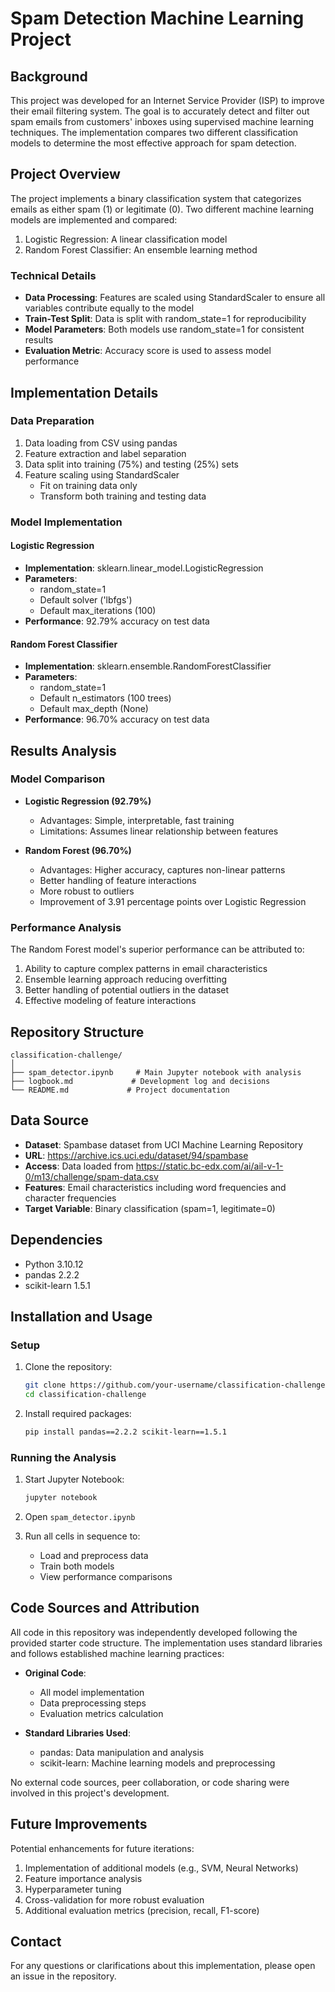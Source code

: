 # Spam Detection Machine Learning Project

## Background
This project was developed for an Internet Service Provider (ISP) to improve their email filtering system. The goal is to accurately detect and filter out spam emails from customers' inboxes using supervised machine learning techniques. The implementation compares two different classification models to determine the most effective approach for spam detection.

## Project Overview
The project implements a binary classification system that categorizes emails as either spam (1) or legitimate (0). Two different machine learning models are implemented and compared:
1. Logistic Regression: A linear classification model
2. Random Forest Classifier: An ensemble learning method

### Technical Details
- **Data Processing**: Features are scaled using StandardScaler to ensure all variables contribute equally to the model
- **Train-Test Split**: Data is split with random_state=1 for reproducibility
- **Model Parameters**: Both models use random_state=1 for consistent results
- **Evaluation Metric**: Accuracy score is used to assess model performance

## Implementation Details

### Data Preparation
1. Data loading from CSV using pandas
2. Feature extraction and label separation
3. Data split into training (75%) and testing (25%) sets
4. Feature scaling using StandardScaler
   - Fit on training data only
   - Transform both training and testing data

### Model Implementation

#### Logistic Regression
- **Implementation**: sklearn.linear_model.LogisticRegression
- **Parameters**:
  - random_state=1
  - Default solver ('lbfgs')
  - Default max_iterations (100)
- **Performance**: 92.79% accuracy on test data

#### Random Forest Classifier
- **Implementation**: sklearn.ensemble.RandomForestClassifier
- **Parameters**:
  - random_state=1
  - Default n_estimators (100 trees)
  - Default max_depth (None)
- **Performance**: 96.70% accuracy on test data

## Results Analysis

### Model Comparison
- **Logistic Regression (92.79%)**
  - Advantages: Simple, interpretable, fast training
  - Limitations: Assumes linear relationship between features
  
- **Random Forest (96.70%)**
  - Advantages: Higher accuracy, captures non-linear patterns
  - Better handling of feature interactions
  - More robust to outliers
  - Improvement of 3.91 percentage points over Logistic Regression

### Performance Analysis
The Random Forest model's superior performance can be attributed to:
1. Ability to capture complex patterns in email characteristics
2. Ensemble learning approach reducing overfitting
3. Better handling of potential outliers in the dataset
4. Effective modeling of feature interactions

## Repository Structure
```
classification-challenge/
│
├── spam_detector.ipynb     # Main Jupyter notebook with analysis
├── logbook.md             # Development log and decisions
└── README.md             # Project documentation
```

## Data Source
- **Dataset**: Spambase dataset from UCI Machine Learning Repository
- **URL**: https://archive.ics.uci.edu/dataset/94/spambase
- **Access**: Data loaded from https://static.bc-edx.com/ai/ail-v-1-0/m13/challenge/spam-data.csv
- **Features**: Email characteristics including word frequencies and character frequencies
- **Target Variable**: Binary classification (spam=1, legitimate=0)

## Dependencies
- Python 3.10.12
- pandas 2.2.2
- scikit-learn 1.5.1

## Installation and Usage

### Setup
1. Clone the repository:
   ```bash
   git clone https://github.com/your-username/classification-challenge.git
   cd classification-challenge
   ```

2. Install required packages:
   ```bash
   pip install pandas==2.2.2 scikit-learn==1.5.1
   ```

### Running the Analysis
1. Start Jupyter Notebook:
   ```bash
   jupyter notebook
   ```

2. Open `spam_detector.ipynb`

3. Run all cells in sequence to:
   - Load and preprocess data
   - Train both models
   - View performance comparisons

## Code Sources and Attribution
All code in this repository was independently developed following the provided starter code structure. The implementation uses standard libraries and follows established machine learning practices:

- **Original Code**:
  - All model implementation
  - Data preprocessing steps
  - Evaluation metrics calculation

- **Standard Libraries Used**:
  - pandas: Data manipulation and analysis
  - scikit-learn: Machine learning models and preprocessing

No external code sources, peer collaboration, or code sharing were involved in this project's development.

## Future Improvements
Potential enhancements for future iterations:
1. Implementation of additional models (e.g., SVM, Neural Networks)
2. Feature importance analysis
3. Hyperparameter tuning
4. Cross-validation for more robust evaluation
5. Additional evaluation metrics (precision, recall, F1-score)

## Contact
For any questions or clarifications about this implementation, please open an issue in the repository.
